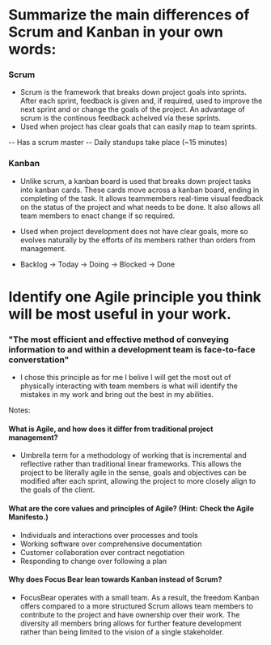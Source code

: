# Summarize the main differences of Scrum and Kanban in your own words:

### Scrum
- Scrum is the framework that breaks down project goals into sprints. After each sprint, feedback is given and, if required, used to improve the next sprint and or change the goals of the project. An advantage of scrum is the continous feedback acheived via these sprints. 
- Used when project has clear goals that can easily map to team sprints. 

-- Has a scrum master
-- Daily standups take place (~15 minutes)



### Kanban
- Unlike scrum, a kanban board is used that breaks down project tasks into kanban cards. These cards move across a kanban board, ending in completing of the task. It allows teammembers real-time visual feedback on the status of the project and what needs to be done. It also allows all team members to enact change if so required.
- Used when project development does not have clear goals, more so evolves naturally by the efforts of its members rather than orders from management.

- Backlog -> Today -> Doing -> Blocked -> Done

# Identify one Agile principle you think will be most useful in your work.

### "The most efficient and effective method of conveying information to and within a development team is face-to-face converstation"

- I chose this principle as for me I belive I will get the most out of physically interacting with team members is what will identify the mistakes in my work and bring out the best in my abilities.

Notes:

#### What is Agile, and how does it differ from traditional project management?

- Umbrella term for a methodology of working that is incremental and reflective rather than traditional linear frameworks. This allows the project to be literally agile in the sense, goals and objectives can be modified after each sprint, allowing the project to more closely align to the goals of the client.

#### What are the core values and principles of Agile? (Hint: Check the Agile Manifesto.)

- Individuals and interactions over processes and tools
- Working software over comprehensive documentation
- Customer collaboration over contract negotiation
- Responding to change over following a plan


#### Why does Focus Bear lean towards Kanban instead of Scrum?
- FocusBear operates with a small team. As a result, the freedom Kanban offers compared to a more structured Scrum allows team members to contribute to the project and have ownership over their work. The diversity all members bring allows for further feature development rather than being limited to the vision of a single stakeholder. 
